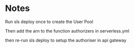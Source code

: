 # Notes

Run sls deploy once to create the User Pool

Then add the arn to the function authorizers in serverless.yml

then re-run sls deploy to setup the authoriser in api gateway
